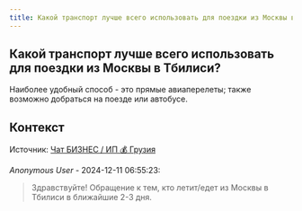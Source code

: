 ```yaml
---
title: Какой транспорт лучше всего использовать для поездки из Москвы в Тбилиси?
---
```


## Какой транспорт лучше всего использовать для поездки из Москвы в Тбилиси?

Наиболее удобный способ - это прямые авиаперелеты; также возможно добраться на поезде или автобусе.

## Контекст

Источник: [Чат БИЗНЕС / ИП 💰 Грузия](https://t.me/ip_ge)

_Anonymous User_ - 2024-12-11 06:55:23:

> Здравствуйте! Обращение к тем, кто летит/едет из Москвы в Тбилиси в ближайшие 2-3 дня.
